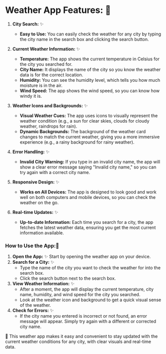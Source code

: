 # Weather App Features: 🚀

1. **City Search:** ✨

    - **Easy to Use:** You can easily check the weather for any city by typing the city name in the search box and clicking the search button.

2. **Current Weather Information:** ✨

    - **Temperature:** The app shows the current temperature in Celsius for the city you searched for.
    - **City Name:** It displays the name of the city so you know the weather data is for the correct location.
    - **Humidity:** You can see the humidity level, which tells you how much moisture is in the air.
    - **Wind Speed:** The app shows the wind speed, so you can know how windy it is.

3. **Weather Icons and Backgrounds:** ✨

    - **Visual Weather Cues:** The app uses icons to visually represent the weather condition (e.g., a sun for clear skies, clouds for cloudy weather, raindrops for rain).
    - **Dynamic Backgrounds:** The background of the weather card changes to match the current weather, giving you a more immersive experience (e.g., a rainy background for rainy weather).

4. **Error Handling:** ✨

    - **Invalid City Warning:** If you type in an invalid city name, the app will show a clear error message saying "Invalid city name," so you can try again with a correct city name.

5. **Responsive Design:** ✨

    - **Works on All Devices:** The app is designed to look good and work well on both computers and mobile devices, so you can check the weather on the go.

6. **Real-time Updates:** ✨
    - **Up-to-date Information:** Each time you search for a city, the app fetches the latest weather data, ensuring you get the most current information available.

### How to Use the App:🚀

1. **Open the App:** ✨
Start by opening the weather app on your device.
2. **Search for a City:** ✨
    - Type the name of the city you want to check the weather for into the search box.
    - Click the search button next to the search box.
3. **View Weather Information:** ✨
    - After a moment, the app will display the current temperature, city name, humidity, and wind speed for the city you searched.
    - Look at the weather icon and background to get a quick visual sense of the weather.
4. **Check for Errors:** ✨
    - If the city name you entered is incorrect or not found, an error message will appear. Simply try again with a different or corrected city name.

🔴 This weather app makes it easy and convenient to stay updated with the current weather conditions for any city, with clear visuals and real-time data.
